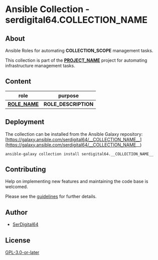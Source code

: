 # Ansible Collection - serdigital64.__COLLECTION_NAME__

## About

Ansible Roles for automating __COLLECTION_SCOPE__ management tasks.

This collection is part of the [__PROJECT_NAME__](https://github.com/serdigital64/platform64) project for automating infrastructure management tasks.

## Content

| role                                   | purpose            |
| -------------------------------------- | ------------------ |
| [__ROLE_NAME__](../roles/__ROLE_NAME__.md) | __ROLE_DESCRIPTION__ |

## Deployment

The collection can be installed from the Ansible Galaxy repository: [https://galaxy.ansible.com/serdigital64/__COLLECTION_NAME__](https://galaxy.ansible.com/serdigital64/__COLLECTION_NAME__)

`ansible-galaxy collection install serdigital64.__COLLECTION_NAME__`

## Contributing

Help on implementing new features and maintaining the code base is welcomed.

Please see the [guidelines](https://platform64.readthedocs.io/en/latest/contributing/guidelines) for further details.

## Author

- [SerDigital64](https://github.com/serdigital64)

## License

[GPL-3.0-or-later](https://www.gnu.org/licenses/gpl-3.0.txt)
